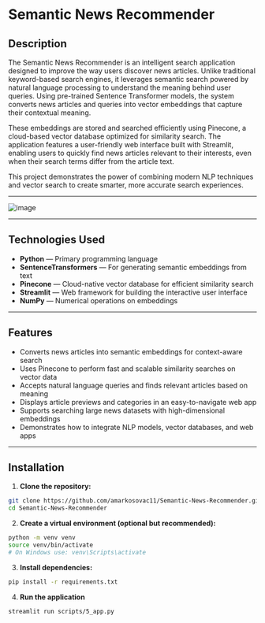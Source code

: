 # Semantic News Recommender

## Description

The Semantic News Recommender is an intelligent search application designed to improve the way users discover news articles. Unlike traditional keyword-based search engines, it leverages semantic search powered by natural language processing to understand the meaning behind user queries. Using pre-trained Sentence Transformer models, the system converts news articles and queries into vector embeddings that capture their contextual meaning.

These embeddings are stored and searched efficiently using Pinecone, a cloud-based vector database optimized for similarity search. The application features a user-friendly web interface built with Streamlit, enabling users to quickly find news articles relevant to their interests, even when their search terms differ from the article text.

This project demonstrates the power of combining modern NLP techniques and vector search to create smarter, more accurate search experiences.

---


![image](https://github.com/user-attachments/assets/1c3e1ec6-aa79-4916-9aac-971dfae0d922)


---

## Technologies Used

- **Python** — Primary programming language
- **SentenceTransformers** — For generating semantic embeddings from text
- **Pinecone** — Cloud-native vector database for efficient similarity search
- **Streamlit** — Web framework for building the interactive user interface
- **NumPy** — Numerical operations on embeddings

---

## Features

- Converts news articles into semantic embeddings for context-aware search
- Uses Pinecone to perform fast and scalable similarity searches on vector data
- Accepts natural language queries and finds relevant articles based on meaning
- Displays article previews and categories in an easy-to-navigate web app
- Supports searching large news datasets with high-dimensional embeddings
- Demonstrates how to integrate NLP models, vector databases, and web apps

---

## Installation

1. **Clone the repository:**
  ```bash
  git clone https://github.com/amarkosovac11/Semantic-News-Recommender.git
  cd Semantic-News-Recommender
  ```
2. **Create a virtual environment (optional but recommended):**
  ```bash
  python -m venv venv
  source venv/bin/activate
  # On Windows use: venv\Scripts\activate
  ```
3. **Install dependencies:**
  ```bash
  pip install -r requirements.txt
  ```
4. **Run the application**
  ```bash
  streamlit run scripts/5_app.py
  ```



